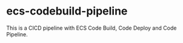 # ecs-codebuild-pipeline
This is a CICD pipeline with ECS Code Build, Code Deploy and Code Pipeline.
